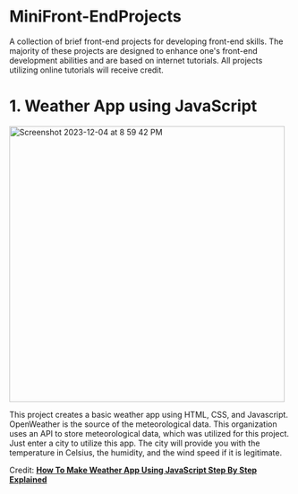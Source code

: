 # MiniFront-EndProjects
A collection of brief front-end projects for developing front-end skills. The majority of these projects are designed to enhance one's front-end development abilities and are based on internet tutorials. All projects utilizing online tutorials will receive credit.

# 1. Weather App using JavaScript
<img width="492" alt="Screenshot 2023-12-04 at 8 59 42 PM" src="https://github.com/ItsIzakB/MiniFront-EndProjects/assets/109478175/58765c00-c939-46db-9d01-84e2f503ecb2">


This project creates a basic weather app using HTML, CSS, and Javascript. OpenWeather is the source of the meteorological data. This organization uses an API to store meteorological data, which was utilized for this project. Just enter a city to utilize this app. The city will provide you with the temperature in Celsius, the humidity, and the wind speed if it is legitimate.

Credit: [**How To Make Weather App Using JavaScript Step By Step Explained**](https://www.youtube.com/watch?v=MIYQR-Ybrn4&list=PLjwm_8O3suyOgDS_Z8AWbbq3zpCmR-WE9&ab_channel=GreatStack)
